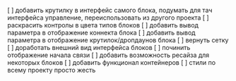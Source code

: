 [ ] добавить крутилку в интерфейс самого блока, подумать для тач интерфейса управление, переиспользовать из другого проекта
[ ] раскрасить контролы в цвета типов блоков
[ ] добавить вывод параметра в отображение коннекта блока
[ ] добавить вывод параметра в отображение крутилок/дропдаунов блока
[ ] вернуть сетку
[ ] доработать внешний вид интерфейса блоков
[ ] починить отображение начала связи
[ ] добавить возможность ресайза для некоторых блоков
[ ] добавить функционал контейнеров
[ ] стили по всему проекту просто жесть